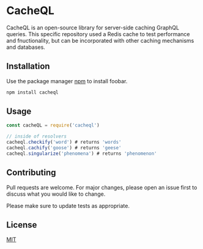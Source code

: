 # CacheQL

CacheQL is an open-source library for server-side caching GraphQL queries. This specific repository used a Redis cache to test performance and fnuctionality, but can be incorporated with other caching mechanisms and databases.

## Installation

Use the package manager [npm](https://www.npmjs.com/) to install foobar.

```bash
npm install cacheql
```

## Usage

```javascript
const cacheQL = require('cacheql') 

// inside of resolvers
cacheql.checkify('word') # returns 'words'
cacheql.cachify('goose') # returns 'geese'
cacheql.singularize('phenomena') # returns 'phenomenon'
```

## Contributing
Pull requests are welcome. For major changes, please open an issue first to discuss what you would like to change.

Please make sure to update tests as appropriate.

## License
[MIT](https://choosealicense.com/licenses/mit/)